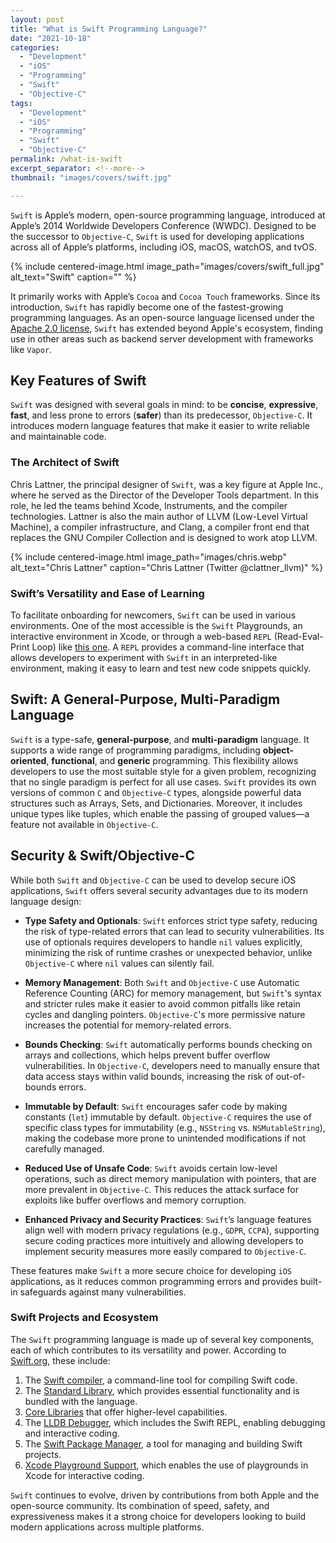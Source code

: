 ```yaml
---
layout: post
title: "What is Swift Programming Language?"
date: "2021-10-18"
categories: 
  - "Development"
  - "iOS"
  - "Programming"
  - "Swift"
  - "Objective-C"
tags: 
  - "Development"
  - "iOS"
  - "Programming"
  - "Swift"
  - "Objective-C"
permalink: /what-is-swift
excerpt_separator: <!--more-->
thumbnail: "images/covers/swift.jpg"

---
```


`Swift` is Apple’s modern, open-source programming language, introduced at Apple’s 2014 Worldwide Developers Conference (WWDC). Designed to be the successor to `Objective-C`, `Swift` is used for developing applications across all of Apple’s platforms, including iOS, macOS, watchOS, and tvOS. 

<!--more-->

{%
 include centered-image.html 
 image_path="images/covers/swift_full.jpg"
 alt_text="Swift" 
 caption=""
%}

It primarily works with Apple’s `Cocoa` and `Cocoa Touch` frameworks. Since its introduction, `Swift` has rapidly become one of the fastest-growing programming languages. As an open-source language licensed under the [Apache 2.0 license](https://swift.org/LICENSE.txt), `Swift` has extended beyond Apple's ecosystem, finding use in other areas such as backend server development with frameworks like `Vapor`.

## Key Features of Swift

`Swift` was designed with several goals in mind: to be **concise**, **expressive**, **fast**, and less prone to errors (**safer**) than its predecessor, `Objective-C`. It introduces modern language features that make it easier to write reliable and maintainable code.

### The Architect of Swift

Chris Lattner, the principal designer of `Swift`, was a key figure at Apple Inc., where he served as the Director of the Developer Tools department. In this role, he led the teams behind Xcode, Instruments, and the compiler technologies. Lattner is also the main author of LLVM (Low-Level Virtual Machine), a compiler infrastructure, and Clang, a compiler front end that replaces the GNU Compiler Collection and is designed to work atop LLVM.

{%
 include centered-image.html 
 image_path="images/chris.webp"
 alt_text="Chris Lattner" 
 caption="Chris Lattner (Twitter @clattner\_llvm)"
%}

### Swift’s Versatility and Ease of Learning

To facilitate onboarding for newcomers, `Swift` can be used in various environments. One of the most accessible is the `Swift` Playgrounds, an interactive environment in Xcode, or through a web-based `REPL` (Read-Eval-Print Loop) like [this one](https://replit.com/languages/swift). A `REPL` provides a command-line interface that allows developers to experiment with `Swift` in an interpreted-like environment, making it easy to learn and test new code snippets quickly.

## Swift: A General-Purpose, Multi-Paradigm Language

`Swift` is a type-safe, **general-purpose**, and **multi-paradigm** language. It supports a wide range of programming paradigms, including **object-oriented**, **functional**, and **generic** programming. This flexibility allows developers to use the most suitable style for a given problem, recognizing that no single paradigm is perfect for all use cases. `Swift` provides its own versions of common `C` and `Objective-C` types, alongside powerful data structures such as Arrays, Sets, and Dictionaries. Moreover, it includes unique types like tuples, which enable the passing of grouped values—a feature not available in `Objective-C`.

## Security & Swift/Objective-C

While both `Swift` and `Objective-C` can be used to develop secure iOS applications, `Swift` offers several security advantages due to its modern language design:

- **Type Safety and Optionals**: `Swift` enforces strict type safety, reducing the risk of type-related errors that can lead to security vulnerabilities. Its use of optionals requires developers to handle `nil` values explicitly, minimizing the risk of runtime crashes or unexpected behavior, unlike `Objective-C` where `nil` values can silently fail.

- **Memory Management**: Both `Swift` and `Objective-C` use Automatic Reference Counting (ARC) for memory management, but `Swift`'s syntax and stricter rules make it easier to avoid common pitfalls like retain cycles and dangling pointers. `Objective-C`'s more permissive nature increases the potential for memory-related errors.

- **Bounds Checking**: `Swift` automatically performs bounds checking on arrays and collections, which helps prevent buffer overflow vulnerabilities. In `Objective-C`, developers need to manually ensure that data access stays within valid bounds, increasing the risk of out-of-bounds errors.

- **Immutable by Default**: `Swift` encourages safer code by making constants (`let`) immutable by default. `Objective-C` requires the use of specific class types for immutability (e.g., `NSString` vs. `NSMutableString`), making the codebase more prone to unintended modifications if not carefully managed.

- **Reduced Use of Unsafe Code**: `Swift` avoids certain low-level operations, such as direct memory manipulation with pointers, that are more prevalent in `Objective-C`. This reduces the attack surface for exploits like buffer overflows and memory corruption.

- **Enhanced Privacy and Security Practices**: `Swift`’s language features align well with modern privacy regulations (e.g., `GDPR`, `CCPA`), supporting secure coding practices more intuitively and allowing developers to implement security measures more easily compared to `Objective-C`.

These features make `Swift` a more secure choice for developing `iOS` applications, as it reduces common programming errors and provides built-in safeguards against many vulnerabilities.

### Swift Projects and Ecosystem

The `Swift` programming language is made up of several key components, each of which contributes to its versatility and power. According to [Swift.org](https://swift.org), these include:

1. The [Swift compiler](https://swift.org/compiler-stdlib/), a command-line tool for compiling Swift code.
2. The [Standard Library](https://swift.org/compiler-stdlib/), which provides essential functionality and is bundled with the language.
3. [Core Libraries](https://swift.org/core-libraries/) that offer higher-level capabilities.
4. The [LLDB Debugger](https://swift.org/lldb/), which includes the Swift REPL, enabling debugging and interactive coding.
5. The [Swift Package Manager](https://swift.org/package-manager/), a tool for managing and building Swift projects.
6. [Xcode Playground Support](https://swift.org/lldb/#xcode-playground-support), which enables the use of playgrounds in Xcode for interactive coding.

`Swift` continues to evolve, driven by contributions from both Apple and the open-source community. Its combination of speed, safety, and expressiveness makes it a strong choice for developers looking to build modern applications across multiple platforms.
